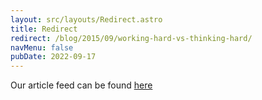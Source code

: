 ```yaml
---
layout: src/layouts/Redirect.astro
title: Redirect
redirect: /blog/2015/09/working-hard-vs-thinking-hard/
navMenu: false
pubDate: 2022-09-17
---
```

<div>
Our article feed can be found <a href="/blog/2015/09/working-hard-vs-thinking-hard/">here</a>
</div>
